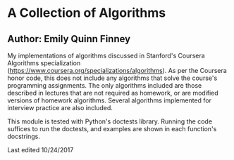 # A Collection of Algorithms
## Author: Emily Quinn Finney

My implementations of algorithms discussed in Stanford's Coursera Algorithms 
specialization (https://www.coursera.org/specializations/algorithms). As per 
the Coursera honor code, this does not include any algorithms that solve the 
course's programming assignments. The only algorithms included are those 
described in lectures that are not required as homework, or are modified 
versions of homework algorithms. Several algorithms implemented for interview practice are also included.

This module is tested with Python's doctests library. Running the code suffices
to run the doctests, and examples are shown in each function's docstrings. 

Last edited 10/24/2017